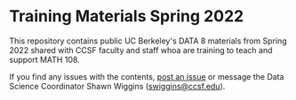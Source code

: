 # Training Materials Spring 2022

This repository contains public UC Berkeley's DATA 8 materials from Spring 2022 shared with CCSF faculty and staff whoa are training to teach and support MATH 108.

If you find any issues with the contents, [post an issue](https://github.com/ccsf-math-108/training-materials-sp22/issues) or message the Data Science Coordinator Shawn Wiggins (swiggins@ccsf.edu).
